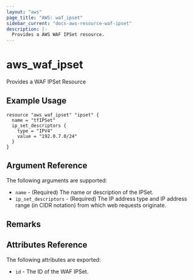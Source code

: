 ```yaml
---
layout: "aws"
page_title: "AWS: waf_ipset"
sidebar_current: "docs-aws-resource-waf-ipset"
description: |-
  Provides a AWS WAF IPSet resource.
---
```


# aws\_waf\_ipset

Provides a WAF IPSet Resource

## Example Usage

```
resource "aws_waf_ipset" "ipset" {
  name = "tfIPSet"
  ip_set_descriptors {
    type = "IPV4"
    value = "192.0.7.0/24"
  }
}
```

## Argument Reference

The following arguments are supported:

* `name` - (Required) The name or description of the IPSet.
* `ip_set_descriptors` - (Required) The IP address type and IP address range (in CIDR notation) from which web requests originate. 

## Remarks

## Attributes Reference

The following attributes are exported:

* `id` - The ID of the WAF IPSet.

